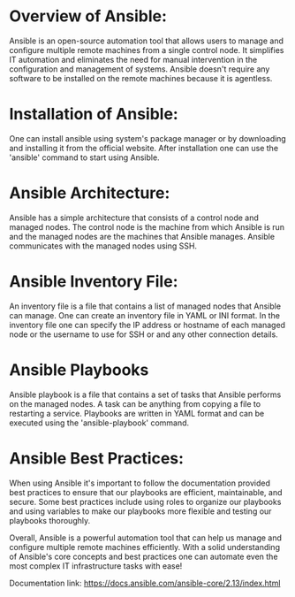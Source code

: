 # Overview of Ansible:

Ansible is an open-source automation tool that allows users to manage and configure multiple remote machines from a single control node. It simplifies IT automation and eliminates the need for manual intervention in the configuration and management of systems. Ansible doesn't require any software to be installed on the remote machines because it is agentless. 

# Installation of Ansible:

One can install ansible using system's package manager or by downloading and installing it from the official website. After installation one can use the 'ansible' command to start using Ansible.

# Ansible Architecture:

Ansible has a simple architecture that consists of a control node and managed nodes. The control node is the machine from which Ansible is run and the managed nodes are the machines that Ansible manages. Ansible communicates with the managed nodes using SSH.

# Ansible Inventory File:

An inventory file is a file that contains a list of managed nodes that Ansible can manage. One can create an inventory file in YAML or INI format. In the inventory file one can specify the IP address or hostname of each managed node or the username to use for SSH or and any other connection details.

# Ansible Playbooks

Ansible playbook is a file that contains a set of tasks that Ansible performs on the managed nodes. A task can be anything from copying a file to restarting a service. Playbooks are written in YAML format and can be executed using the 'ansible-playbook' command.

# Ansible Best Practices:

When using Ansible it's important to follow the documentation provided best practices to ensure that our playbooks are efficient, maintainable, and secure. Some best practices include using roles to organize our playbooks and using variables to make our playbooks more flexible and testing our playbooks thoroughly.

Overall, Ansible is a powerful automation tool that can help us manage and configure multiple remote machines efficiently. With a solid understanding of Ansible's core concepts and best practices one can automate even the most complex IT infrastructure tasks with ease!


Documentation link: https://docs.ansible.com/ansible-core/2.13/index.html

